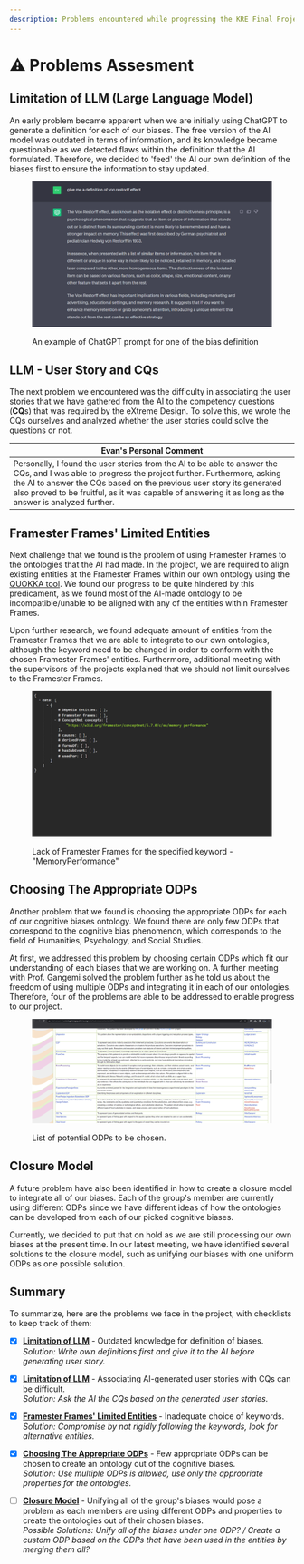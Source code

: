 ```yaml
---
description: Problems encountered while progressing the KRE Final Project - Cognitive Bias.
---
```


# ⚠ Problems Assesment

## Limitation of LLM (Large Language Model)

An early problem became apparent when we are initially using ChatGPT to generate a definition for each of our biases. The free version of the AI model was outdated in terms of information, and its knowledge became questionable as we detected flaws within the definition that the AI formulated. Therefore, we decided to 'feed' the AI our own definition of the biases first to ensure the information to stay updated.

<figure><img src=".gitbook/assets/image (3).png" alt=""><figcaption><p>An example of ChatGPT prompt for one of the bias definition</p></figcaption></figure>

## LLM - User Story and CQs

The next problem we encountered was the difficulty in associating the user stories that we have gathered from the AI to the competency questions (**CQ**s) that was required by the eXtreme Design. To solve this, we wrote the CQs ourselves and analyzed whether the user stories could solve the questions or not.&#x20;

| Evan's Personal Comment                                                                                                                                                                                                                                                                                                             |
| ----------------------------------------------------------------------------------------------------------------------------------------------------------------------------------------------------------------------------------------------------------------------------------------------------------------------------------- |
| Personally, I found the user stories from the AI to be able to answer the CQs, and I was able to progress the project further. Furthermore, asking the AI to answer the CQs based on the previous user story its generated also proved to be fruitful, as it was capable of answering it as long as the answer is analyzed further. |

## Framester Frames' Limited Entities

Next challenge that we found is the problem of using Framester Frames to the ontologies that the AI had made. In the project, we are required to align existing entities at the Framester Frames within our own ontology using the [QUOKKA tool](http://etna.istc.cnr.it/quokka/concepts). We found our progress to be quite hindered by this predicament, as we found most of the AI-made ontology to be incompatible/unable to be aligned with any of the entities within Framester Frames.&#x20;

Upon further research, we found adequate amount of entities from the Framester Frames that we are able to integrate to our own ontologies, although the keyword need to be changed in order to conform with the chosen Framester Frames' entities. Furthermore, additional meeting with the supervisors of the projects explained that we should not limit ourselves to the Framester Frames.

<figure><img src=".gitbook/assets/image.png" alt=""><figcaption><p>Lack of Framester Frames for the specified keyword - "MemoryPerformance"</p></figcaption></figure>

## Choosing The Appropriate ODPs

Another problem that we found is choosing the appropriate ODPs for each of our cognitive biases ontology. We found there are only few ODPs that correspond to the cognitive bias phenomenon, which corresponds to the field of Humanities, Psychology, and Social Studies.&#x20;

At first, we addressed this problem by choosing certain ODPs which fit our understanding of each biases that we are working on. A further meeting with Prof. Gangemi solved the problem further as he told us about the freedom of using multiple ODPs and integrating it in each of our ontologies. Therefore, four of the problems are able to be addressed to enable progress to our project.&#x20;

<figure><img src=".gitbook/assets/image (1).png" alt=""><figcaption><p>List of potential ODPs to be chosen.</p></figcaption></figure>

## Closure Model

A future problem have also been identified in how to create a closure model to integrate all of our biases. Each of the group's member are currently using different ODPs since we have different ideas of how the ontologies can be developed from each of our picked cognitive biases.&#x20;

Currently, we decided to put that on hold as we are still processing our own biases at the present time. In our latest meeting, we have identified several solutions to the closure model, such as unifying our biases with one uniform ODPs as one possible solution.

## Summary

To summarize, here are the problems we face in the project, with checklists to keep track of them:

* [x] [**Limitation of LLM**](problems-assesment.md#limitation-of-llm-large-language-model) - Outdated knowledge for definition of biases. \
  _Solution: Write own definitions first and give it to the AI before generating user story._
* [x] [**Limitation of LLM**](problems-assesment.md#llm-user-story-and-cqs) - Associating AI-generated user stories with CQs can be difficult. \
  _Solution: Ask the AI the CQs based on the generated user stories._
* [x] [**Framester Frames' Limited Entities**](problems-assesment.md#framester-frames-limited-entities) - Inadequate choice of keywords.\
  _Solution: Compromise by not rigidly following the keywords, look for alternative entities._
* [x] [**Choosing The Appropriate ODPs**](problems-assesment.md#choosing-the-appropriate-odps) - Few appropriate ODPs can be chosen to create an ontology out of the cognitive biases.\
  _Solution: Use multiple ODPs is allowed, use only the appropriate properties for the ontologies._&#x20;
* [ ] [**Closure Model**](problems-assesment.md#closure-model) - Unifying all of the group's biases would pose a problem as each members are using different ODPs and properties to create the ontologies out of their chosen biases.\
  _Possible Solutions: Unify all of the biases under one ODP? / Create a custom ODP based on the ODPs that have been used in the entities by merging them all?_

